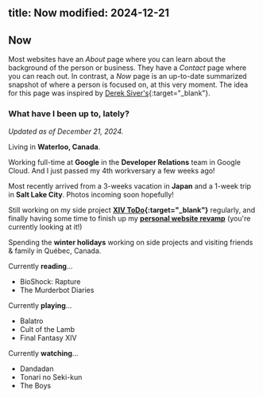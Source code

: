 title: Now
modified: 2024-12-21
---

## <i class="fa-duotone fa-light fa-calendar-lines-pen me-1"></i> Now

Most websites have an _About_ page where you can learn about the background of the person
or business. They have a _Contact_ page where you can reach out. In contrast, a _Now_ page
is an up-to-date summarized snapshot of where a person is focused on, at this very moment.
The idea for this page was inspired by [Derek Siver's](https://sive.rs/now){:target="_blank"}.

### What have I been up to, lately?

_Updated as of December 21, 2024._

<i class="fa-duotone fa-light fa-location-dot color-red"></i>
Living in **Waterloo, Canada**.

<i class="fa-duotone fa-light fa-briefcase color-blue"></i>
Working full-time at **Google** in the **Developer Relations** team in Google Cloud. And I just passed my 4th workversary a few weeks ago!

<i class="fa-duotone fa-light fa-plane-departure color-aqua"></i>
Most recently arrived from a 3-weeks vacation in **Japan** and a 1-week trip in **Salt Lake City**. Photos incoming soon hopefully!

<i class="fa-duotone fa-light fa-seedling color-green"></i>
Still working on my side project **[XIV ToDo](https://xivtodo.com){:target="_blank"}** regularly, and finally
having some time to finish up my **[personal website revamp](/personal-website/)** (you're currently looking at it!)

<i class="fa-duotone fa-light fa-hat-santa color-red"></i>
Spending the **winter holidays** working on side projects and visiting friends & family in Québec, Canada.

<i class="fa-duotone fa-light fa-book color-purple"></i>
Currently **reading**...

- BioShock: Rapture
- The Murderbot Diaries

<i class="fa-duotone fa-light fa-game-console-handheld color-orange"></i>
Currently **playing**...

- Balatro
- Cult of the Lamb
- Final Fantasy XIV

<i class="fa-duotone fa-light fa-tv-retro color-pink"></i>
Currently **watching**...

- Dandadan
- Tonari no Seki-kun
- The Boys
